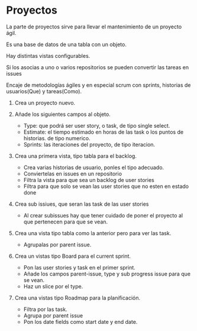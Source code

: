 # Proyectos

La parte de proyectos sirve para llevar el mantenimiento de un proyecto ágil.

Es una base de datos de una tabla con un objeto.

Hay distintas vistas configurables.

Si los asocias a uno o varios repositorios se pueden convertir las tareas en issues

Encaje de metodologías ágiles y en especial scrum con sprints, historias de usuarios(Que) y tareas(Como).




1. Crea un proyecto nuevo.

2. Añade los siguientes campos al objeto.
    - Type: que podrá ser user story, o task, de tipo single select.
    - Estimate: el tiempo estimado en horas de las task o los puntos de historias. de tipo numerico.
    - Sprints: las iteraciones del proyecto, de tipo iteracion.

3. Crea una primera vista, tipo tabla para el backlog.
    - Crea varias historias de usuario, ponles el tipo adecuado.
    - Conviertelas en issues en un repositorio
    - Filtra la vista para que sea un backlog de user stories
    - Filtra para que solo se vean las user stories que no esten en estado done

4. Crea sub issiues, que seran las task de las user stories
    - Al crear subissues hay que tener cuidado de poner el proyecto al que pertenecen para que se vean.
    

5. Crea una vista tipo tabla como la anterior pero para ver las task.
    - Agrupalas por parent issue.
    

6. Crea un vistas tipo Board para el current sprint.
    - Pon las user stories y task en el primer sprint.
    - Añade los campos parent-issue, type y sub progress issue para que se vean.
    - Haz un slice por el type.

7. Crea una vistas tipo Roadmap para la planificación.
    - Filtra por las task.
    - Agrupa por parent issue
    - Pon los date fields como start date y end date.


